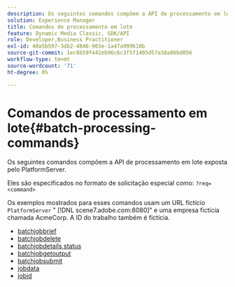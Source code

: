 ```yaml
---
description: Os seguintes comandos compõem a API de processamento em lote exposta pelo PlatformServer.
solution: Experience Manager
title: Comandos de processamento em lote
feature: Dynamic Media Classic, SDK/API
role: Developer,Business Practitioner
exl-id: 40a5b597-3db2-4846-903e-1a47a999610b
source-git-commit: 1ec8b59f442eb96c6c3f5f1405d57a38a86bd056
workflow-type: tm+mt
source-wordcount: '71'
ht-degree: 0%

---
```


# Comandos de processamento em lote{#batch-processing-commands}

Os seguintes comandos compõem a API de processamento em lote exposta pelo PlatformServer.

Eles são especificados no formato de solicitação especial como: `?req=<command>`

Os exemplos mostrados para esses comandos usam um URL fictício `PlatformServer` &quot; [!DNL scene7.adobe.com:8080]&quot; e uma empresa fictícia chamada AcmeCorp. A ID do trabalho também é fictícia.

* [batchjobbrief](r-batchjobbriefstatus.md)
* [batchjobdelete](r-batchjobdelete.md)
* [batchjobdetails status](r-batchjobdetailedstatus.md)
* [batchjobgetoutput](r-batchjobgetoutput.md)
* [batchjobsubmit](r-batchjobsubmit.md)
* [jobdata](r-jobdata.md)
* [jobid](r-jobid.md)
